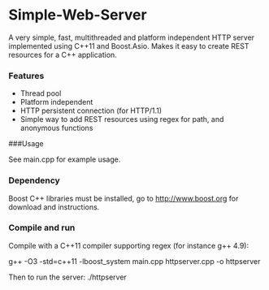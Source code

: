 Simple-Web-Server
=================

A very simple, fast, multithreaded and platform independent HTTP server implemented using C++11 and Boost.Asio. Makes it easy to create REST resources for a C++ application. 

### Features

* Thread pool
* Platform independent
* HTTP persistent connection (for HTTP/1.1)
* Simple way to add REST resources using regex for path, and anonymous functions

###Usage

See main.cpp for example usage. 

### Dependency

Boost C++ libraries must be installed, go to http://www.boost.org for download and instructions. 

### Compile and run

Compile with a C++11 compiler supporting regex (for instance g++ 4.9):

g++ -O3 -std=c++11 -lboost_system main.cpp httpserver.cpp -o httpserver

Then to run the server: ./httpserver
